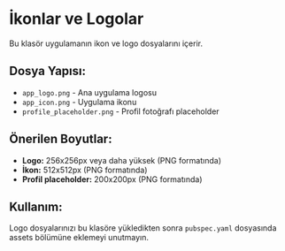 # İkonlar ve Logolar

Bu klasör uygulamanın ikon ve logo dosyalarını içerir.

## Dosya Yapısı:
- `app_logo.png` - Ana uygulama logosu
- `app_icon.png` - Uygulama ikonu
- `profile_placeholder.png` - Profil fotoğrafı placeholder

## Önerilen Boyutlar:
- **Logo:** 256x256px veya daha yüksek (PNG formatında)
- **İkon:** 512x512px (PNG formatında)
- **Profil placeholder:** 200x200px (PNG formatında)

## Kullanım:
Logo dosyalarınızı bu klasöre yükledikten sonra `pubspec.yaml` dosyasında assets bölümüne eklemeyi unutmayın.
